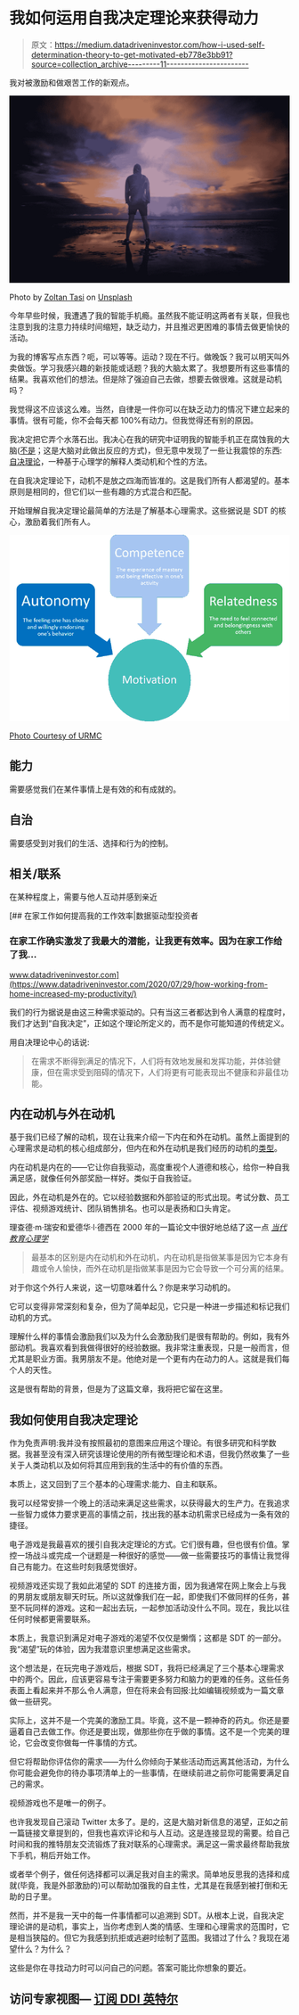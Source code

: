 # 我如何运用自我决定理论来获得动力

> 原文：<https://medium.datadriveninvestor.com/how-i-used-self-determination-theory-to-get-motivated-eb778e3bb91?source=collection_archive---------11----------------------->

我对被激励和做艰苦工作的新观点。

![](img/267eebbb2c5ae800f7a141756481452e.png)

Photo by [Zoltan Tasi](https://unsplash.com/@zoltantasi?utm_source=medium&utm_medium=referral) on [Unsplash](https://unsplash.com?utm_source=medium&utm_medium=referral)

今年早些时候，我遭遇了我的智能手机瘾。虽然我不能证明这两者有关联，但我也注意到我的注意力持续时间缩短，缺乏动力，并且推迟更困难的事情去做更愉快的活动。

为我的博客写点东西？呃，可以等等。运动？现在不行。做晚饭？我可以明天叫外卖做饭。学习我感兴趣的新技能或话题？我的大脑太累了。我想要所有这些事情的结果。我喜欢他们的想法。但是除了强迫自己去做，想要去做很难。这就是动机吗？

我觉得这不应该这么难。当然，自律是一件你可以在缺乏动力的情况下建立起来的事情。很有可能，你不会每天都 100%有动力。但我觉得还有别的原因。

我决定把它弄个水落石出。我决心在我的研究中证明我的智能手机正在腐蚀我的大脑([不是](https://www.bakadesuyo.com/2018/03/attention-span/)；这是大脑对此做出反应的方式)，但无意中发现了一些让我震惊的东西:[自决理论](https://selfdeterminationtheory.org/theory/)，一种基于心理学的解释人类动机和个性的方法。

在自我决定理论下，动机不是放之四海而皆准的。这是我们所有人都渴望的。基本原则是相同的，但它们以一些有趣的方式混合和匹配。

开始理解自我决定理论最简单的方法是了解基本心理需求。这些据说是 SDT 的核心，激励着我们所有人。

![](img/24a2bcaa6faf6a1177e5fd9399a60130.png)

[Photo Courtesy of URMC](https://www.urmc.rochester.edu/community-health/patient-care/self-determination-theory.aspx)

## 能力

需要感觉我们在某件事情上是有效的和有成就的。

## 自治

需要感受到对我们的生活、选择和行为的控制。

## 相关/联系

在某种程度上，需要与他人互动并感到亲近

[](https://www.datadriveninvestor.com/2020/07/29/how-working-from-home-increased-my-productivity/) [## 在家工作如何提高我的工作效率|数据驱动型投资者

### 在家工作确实激发了我最大的潜能，让我更有效率。因为在家工作给了我…

www.datadriveninvestor.com](https://www.datadriveninvestor.com/2020/07/29/how-working-from-home-increased-my-productivity/) 

我们的行为据说是由这三种需求驱动的。只有当这三者都达到令人满意的程度时，我们才达到“自我决定”，正如这个理论所定义的，而不是你可能知道的传统定义。

用自决理论中心的话说:

> 在需求不断得到满足的情况下，人们将有效地发展和发挥功能，并体验健康，但在需求受到阻碍的情况下，人们将更有可能表现出不健康和非最佳功能。

## 内在动机与外在动机

基于我们已经了解的动机，现在让我来介绍一下内在和外在动机。虽然上面提到的心理需求是动机的核心组成部分，但内在和外在动机是我们经历的动机的[类型](https://positivepsychology.com/self-determination-theory/)。

内在动机是内在的——它让你自我驱动，高度重视个人道德和核心，给你一种自我满足感，就像任何外部奖励一样好。类似于自我验证。

因此，外在动机是外在的。它以经验数据和外部验证的形式出现。考试分数、员工评估、视频游戏统计、团队销售排名。也可以是表扬和口头肯定。

理查德·m·瑞安和爱德华·l·德西在 2000 年的一篇论文中很好地总结了这一点 [*当代教育心理学*](http://selfdeterminationtheory.org/SDT/documents/2000_RyanDeci_IntExtDefs.pdf)

> 最基本的区别是内在动机和外在动机，内在动机是指做某事是因为它本身有趣或令人愉快，而外在动机是指做某事是因为它会导致一个可分离的结果。

对于你这个外行人来说，这一切意味着什么？你是来学习动机的。

它可以变得非常深刻和复杂，但为了简单起见，它只是一种进一步描述和标记我们动机的方式。

理解什么样的事情会激励我们以及为什么会激励我们是很有帮助的。例如，我有外部动机。我喜欢看到我做得很好的经验数据。我非常注重表现，只是一般而言，但尤其是职业方面。我男朋友不是。他绝对是一个更有内在动力的人。这就是我们每个人的天性。

这是很有帮助的背景，但是为了这篇文章，我将把它留在这里。

## 我如何使用自我决定理论

作为免责声明:我并没有按照最初的意图来应用这个理论。有很多研究和科学数据。我甚至没有深入研究该理论使用的所有微型理论和术语，但我仍然收集了一些关于人类动机以及如何将其应用到我的生活中的有价值的东西。

本质上，这又回到了三个基本的心理需求:能力、自主和联系。

我可以经常安排一个晚上的活动来满足这些需求，以获得最大的生产力。在我追求一些智力或体力要求更高的事情之前，找出我的基本动机需求已经成为一条有效的捷径。

电子游戏是我最喜欢的援引自我决定理论的方式。它们很有趣，但也很有价值。掌控一场战斗或完成一个谜题是一种很好的感觉——做一些需要技巧的事情让我觉得自己有能力。在这些时刻我感觉很好。

视频游戏还实现了我如此渴望的 SDT 的连接方面，因为我通常在网上聚会上与我的男朋友或朋友聊天时玩。所以这就像我们在一起，即使我们不做同样的任务，甚至不玩同样的游戏。这和一起出去玩，一起参加活动没什么不同。现在，我比以往任何时候都更需要联系。

本质上，我意识到满足对电子游戏的渴望不仅仅是懒惰；这都是 SDT 的一部分。我“渴望”玩的体验，因为我潜意识里想满足这些需求。

这个想法是，在玩完电子游戏后，根据 SDT，我将已经满足了三个基本心理需求中的两个。因此，应该更容易专注于需要更多努力和脑力的更难的任务。这些任务表面上看起来并不那么令人满意，但在将来会有回报:比如编辑视频或为一篇文章做一些研究。

实际上，这并不是一个完美的激励工具。毕竟，这不是一颗神奇的药丸。你还是要逼着自己去做工作。你还是要出现，做那些你在乎做的事情。这不是一个完美的理论，它会改变你做每一件事情的方式。

但它将帮助你评估你的需求——为什么你倾向于某些活动而远离其他活动，为什么你可能会避免你的待办事项清单上的一些事情，在继续前进之前你可能需要满足自己的需求。

视频游戏也不是唯一的例子。

也许我发现自己滚动 Twitter 太多了。是的，这是大脑对新信息的渴望，正如之前一篇链接文章提到的，但我也喜欢评论和与人互动。这是连接显现的需要。给自己时间和我的推特朋友交流锻炼了我对联系的心理需求。满足这一需求最终帮助我放下手机，稍后开始工作。

或者举个例子，做任何选择都可以满足我对自主的需求。简单地反思我的选择和成就(毕竟，我是外部激励的)可以帮助加强我的自主性，尤其是在我感到被打倒和无助的日子里。

然而，并不是我一天中的每一件事情都可以追溯到 SDT。从根本上说，自我决定理论讲的是动机，事实上，当你考虑到人类的情感、生理和心理需求的范围时，它是相当狭隘的。但它为我感到抗拒或逃避时绘制了蓝图。我错过了什么？我现在渴望什么？为什么？

这些是你在寻找动力时可以问自己的问题。答案可能比你想象的要近。

## 访问专家视图— [订阅 DDI 英特尔](https://datadriveninvestor.com/ddi-intel)